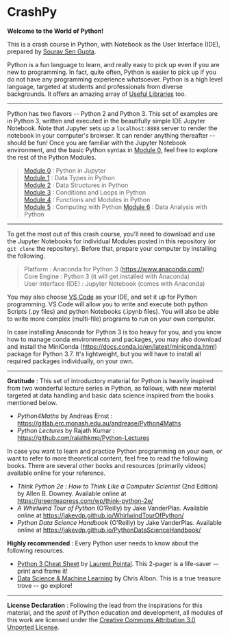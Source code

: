 # CrashPy

**Welcome to the World of Python!**

This is a crash course in Python, with Notebook as the User Interface (IDE), prepared by [Sourav Sen Gupta](http://www.souravsengupta.com/).

Python is a fun language to learn, and really easy to pick up even if you are new to programming. In fact, quite often, Python is easier to pick up if you do not have any programming experience whatsoever. Python is a high level language, targeted at students and professionals from diverse backgrounds. It offers an amazing array of [Useful Libraries](https://wiki.python.org/moin/UsefulModules) too.

---

Python has two flavors -- Python 2 and Python 3. This set of examples are in Python 3, written and executed in the beautifully simple IDE Jupyter Notebook. Note that Jupyter sets up a `localhost:8888` server to render the notebook in your computer's browser. It can render anything thereafter -- should be fun! Once you are familiar with the Jupyter Notebook environment, and the basic Python syntax in [Module 0](Module0_TheNotebook.ipynb), feel free to explore the rest of the Python Modules.

> [Module 0](Module0_TheNotebook.ipynb) : Python in Jupyter   
> [Module 1](Module1_DataTypes.ipynb) : Data Types in Python  
> [Module 2](Module2_DataStructures.ipynb) : Data Structures in Python   
> [Module 3](Module3_ConditionLoop.ipynb) : Conditions and Loops in Python   
> [Module 4](Module4_Functions.ipynb) : Functions and Modules in Python   
> [Module 5](Module5_PythonComputing.ipynb) : Computing with Python
> [Module 6](Module6_DataAnalysis.ipynb) : Data Analysis with Python

---

To get the most out of this crash course, you'll need to download and use the Jupyter Notebooks for individual Modules posted in this repository (or `git clone` the repository). Before that, prepare your computer by installing the following.

> Platform : Anaconda for Python 3 (https://www.anaconda.com/)     
> Core Engine : Python 3 (it will get installed with Anaconda)    
> User Interface (IDE) : Jupyter Notebook (comes with Anaconda)     

You may also choose [VS Code](https://code.visualstudio.com/) as your IDE, and set it up for Python programming. VS Code will allow you to write and execute both python Scripts (.py files) and python Notebooks (.ipynb files). You will also be able to write more complex (multi-file) programs to run on your own computer.

In case installing Anaconda for Python 3 is too heavy for you, and you know how to manage conda environments and packages, you may also download and install the MiniConda (https://docs.conda.io/en/latest/miniconda.html) package for Python 3.7. It's lightweight, but you will have to install all required packages individually, on your own.

---

**Gratitude** : This set of introductory material for Python is heavily inspired from two wonderful lecture series in Python, as follows, with new material targeted at data handling and basic data science inspired from the books mentioned below.

- *Python4Maths* by Andreas Ernst : https://gitlab.erc.monash.edu.au/andrease/Python4Maths
- *Python Lectures* by Rajath Kumar : https://github.com/rajathkmp/Python-Lectures

In case you want to learn and practice Python programming on your own, or want to refer to more theoretical content, feel free to read the following books. There are several other books and resources (primarily videos) available online for your reference.

- *Think Python 2e : How to Think Like a Computer Scientist* (2nd Edition) by Allen B. Downey. Available online at https://greenteapress.com/wp/think-python-2e/
- *A Whirlwind Tour of Python* (O’Reilly) by Jake VanderPlas. Available online at https://jakevdp.github.io/WhirlwindTourOfPython/
- *Python Data Science Handbook* (O'Reilly) by Jake VanderPlas. Available online at https://jakevdp.github.io/PythonDataScienceHandbook/

**Highly recommended** : Every Python user needs to know about the following resources.
- [Python 3 Cheat Sheet](pythonCheatSheet.pdf) by [Laurent Pointal](https://perso.limsi.fr/pointal/python:memento). This 2-pager is a life-saver -- print and frame it!
- [Data Science & Machine Learning](https://chrisalbon.com/) by Chris Albon. This is a true treasure trove -- go explore!

---

**License Declaration** : Following the lead from the inspirations for this material, and the *spirit* of Python education and development, all modules of this work are licensed under the [Creative Commons Attribution 3.0 Unported License](http://creativecommons.org/licenses/by/3.0/).
